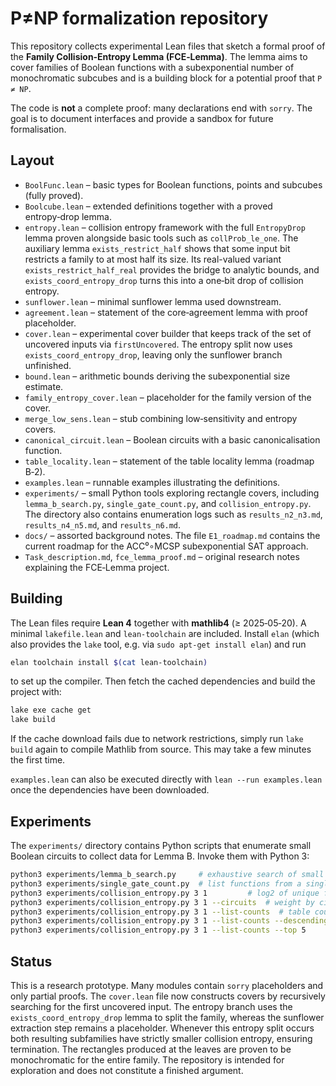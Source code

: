 # P≠NP formalization repository

This repository collects experimental Lean files that sketch a formal proof of the **Family Collision‑Entropy Lemma (FCE‑Lemma)**.  The lemma aims to cover families of Boolean functions with a subexponential number of monochromatic subcubes and is a building block for a potential proof that `P ≠ NP`.

The code is **not** a complete proof: many declarations end with `sorry`.  The goal is to document interfaces and provide a sandbox for future formalisation.

## Layout

* `BoolFunc.lean` – basic types for Boolean functions, points and subcubes (fully proved).
* `Boolcube.lean` – extended definitions together with a proved entropy‑drop lemma.
* `entropy.lean` – collision entropy framework with the full `EntropyDrop`
  lemma proven alongside basic tools such as `collProb_le_one`.  The
  auxiliary lemma `exists_restrict_half` shows that some input bit
  restricts a family to at most half its size.  Its real-valued
  variant `exists_restrict_half_real` provides the bridge to
  analytic bounds, and `exists_coord_entropy_drop` turns this into a
  one‑bit drop of collision entropy.
* `sunflower.lean` – minimal sunflower lemma used downstream.
* `agreement.lean` – statement of the core‑agreement lemma with proof placeholder.
* `cover.lean` – experimental cover builder that keeps track of the
  set of uncovered inputs via `firstUncovered`.  The entropy split now
  uses `exists_coord_entropy_drop`, leaving only the sunflower branch
  unfinished.
* `bound.lean` – arithmetic bounds deriving the subexponential size estimate.
* `family_entropy_cover.lean` – placeholder for the family version of the cover.
* `merge_low_sens.lean` – stub combining low‑sensitivity and entropy covers.
* `canonical_circuit.lean` – Boolean circuits with a basic canonicalisation function.
* `table_locality.lean` – statement of the table locality lemma (roadmap B‑2).
* `examples.lean` – runnable examples illustrating the definitions.
* `experiments/` – small Python tools exploring rectangle covers, including
  `lemma_b_search.py`, `single_gate_count.py`, and `collision_entropy.py`.
  The directory also contains enumeration logs such as
  `results_n2_n3.md`, `results_n4_n5.md`, and `results_n6.md`.
* `docs/` – assorted background notes.  The file `E1_roadmap.md` contains the current roadmap for the ACC⁰∘MCSP subexponential SAT approach.
* `Task_description.md`, `fce_lemma_proof.md` – original research notes explaining the FCE‑Lemma project.

## Building

The Lean files require **Lean 4** together with **mathlib4** (≥ 2025‑05‑20).
A minimal `lakefile.lean` and `lean-toolchain` are included.  Install `elan` (which also provides the `lake` tool, e.g. via `sudo apt-get install elan`) and run

```bash
elan toolchain install $(cat lean-toolchain)
```

to set up the compiler.  Then fetch the cached dependencies and build the
project with:

```bash
lake exe cache get
lake build
```

If the cache download fails due to network restrictions, simply run
`lake build` again to compile Mathlib from source. This may take a
few minutes the first time.

`examples.lean` can also be executed directly with `lean --run examples.lean` once
the dependencies have been downloaded.

## Experiments

The `experiments/` directory contains Python scripts that enumerate small
Boolean circuits to collect data for Lemma B.  Invoke them with Python 3:

```bash
python3 experiments/lemma_b_search.py     # exhaustive search of small circuits
python3 experiments/single_gate_count.py  # list functions from a single gate
python3 experiments/collision_entropy.py 3 1         # log2 of unique functions
python3 experiments/collision_entropy.py 3 1 --circuits  # weight by circuit count
python3 experiments/collision_entropy.py 3 1 --list-counts  # table counts
python3 experiments/collision_entropy.py 3 1 --list-counts --descending
python3 experiments/collision_entropy.py 3 1 --list-counts --top 5
```

## Status

This is a research prototype.  Many modules contain `sorry` placeholders and only
partial proofs.  The `cover.lean` file now constructs covers by recursively
searching for the first uncovered input.  The entropy branch uses the
`exists_coord_entropy_drop` lemma to split the family, whereas the
sunflower extraction step remains a placeholder.  Whenever this entropy
split occurs both resulting subfamilies have strictly smaller collision
entropy, ensuring termination.  The rectangles produced at the leaves
are proven to be monochromatic for the entire family.  The repository is
intended for exploration and does not constitute a finished argument.
